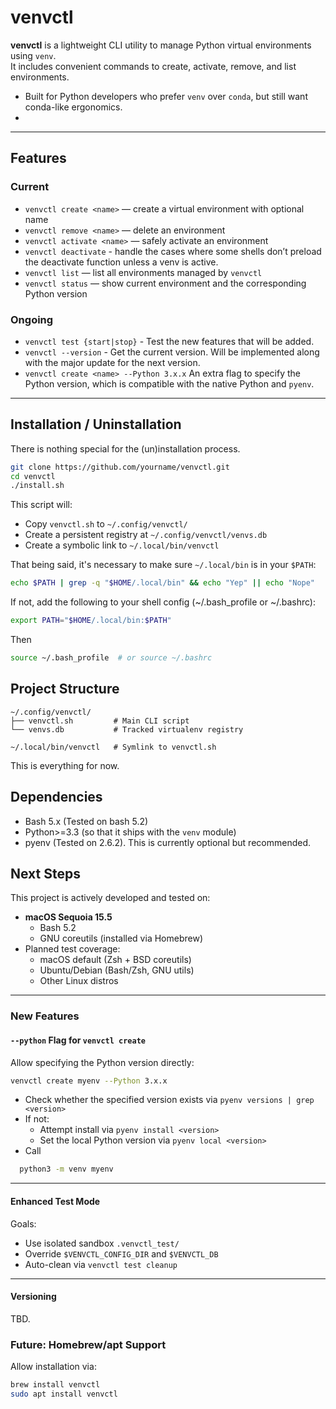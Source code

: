 # venvctl

**venvctl** is a lightweight CLI utility to manage Python virtual environments using `venv`.  
It includes convenient commands to create, activate, remove, and list environments.

+ Built for Python developers who prefer `venv` over `conda`, but still want conda-like ergonomics.
+ 

---

## Features
### Current
+ `venvctl create <name>` — create a virtual environment with optional name
+ `venvctl remove <name>` — delete an environment
+ `venvctl activate <name>` — safely activate an environment
+ `venvctl deactivate` - handle the cases where some shells don’t preload the deactivate function unless a venv is active.
+ `venvctl list` — list all environments managed by `venvctl`
+ `venvctl status` — show current environment and the corresponding Python version

### Ongoing
+ `venvctl test {start|stop}` - Test the new features that will be added.
+ `venvctl --version` - Get the current version. Will be implemented along with the major update for the next version.
+ `venvctl create <name> --Python 3.x.x` An extra flag to specify the Python version, which is compatible with the native Python and `pyenv`.

---

## Installation / Uninstallation
There is nothing special for the (un)installation process.
```bash
git clone https://github.com/yourname/venvctl.git
cd venvctl
./install.sh
```

This script will:
+ Copy `venvctl.sh` to `~/.config/venvctl/`
+ Create a persistent registry at `~/.config/venvctl/venvs.db`
+ Create a symbolic link to `~/.local/bin/venvctl`

That being said, it's necessary to make sure `~/.local/bin` is in your `$PATH`:
```bash
echo $PATH | grep -q "$HOME/.local/bin" && echo "Yep" || echo "Nope"
```
If not, add the following to your shell config (~/.bash_profile or ~/.bashrc):
```bash
export PATH="$HOME/.local/bin:$PATH"
```
Then
```bash
source ~/.bash_profile  # or source ~/.bashrc
```

## Project Structure
```
~/.config/venvctl/
├── venvctl.sh         # Main CLI script
└── venvs.db           # Tracked virtualenv registry

~/.local/bin/venvctl   # Symlink to venvctl.sh
```

This is everything for now.

## Dependencies

+ Bash 5.x (Tested on bash 5.2)
+ Python>=3.3 (so that it ships with the `venv` module)
+ pyenv (Tested on 2.6.2). This is currently optional but recommended.


## Next Steps

This project is actively developed and tested on:

- **macOS Sequoia 15.5**
  - Bash 5.2
  - GNU coreutils (installed via Homebrew)
- Planned test coverage:
  - macOS default (Zsh + BSD coreutils)
  - Ubuntu/Debian (Bash/Zsh, GNU utils)
  - Other Linux distros

---

### New Features

#### `--python` Flag for `venvctl create`

Allow specifying the Python version directly:

```bash
venvctl create myenv --Python 3.x.x
```

+ Check whether the specified version exists via `pyenv versions | grep <version>`
+ If not:
    - Attempt install via `pyenv install <version>`
    - Set the local Python version via `pyenv local <version>`
+ Call
```bash
  python3 -m venv myenv
```

---

#### Enhanced Test Mode

Goals:
+ Use isolated sandbox `.venvctl_test/`
+ Override `$VENVCTL_CONFIG_DIR` and `$VENVCTL_DB`
+ Auto-clean via `venvctl test cleanup`

---

#### Versioning
TBD.

### Future: Homebrew/apt Support

Allow installation via:

```bash
brew install venvctl
sudo apt install venvctl
```
